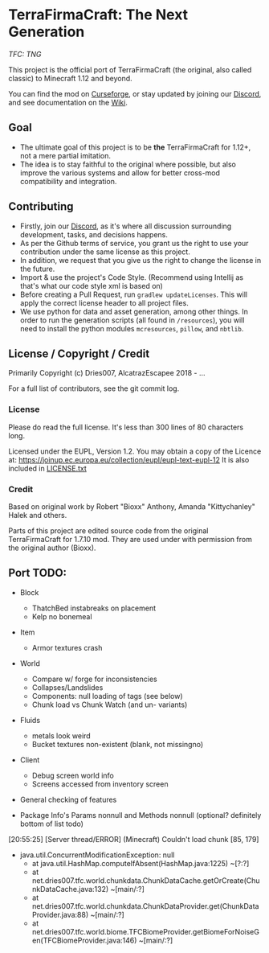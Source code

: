 # TerraFirmaCraft: The Next Generation
*TFC: TNG*

This project is the official port of TerraFirmaCraft (the original, also called classic) to Minecraft 1.12 and beyond.

You can find the mod on [Curseforge](https://www.curseforge.com/minecraft/mc-mods/tfcraft), or stay updated by joining our [Discord](https://invite.gg/terrafirmacraft), and see documentation on the [Wiki](https://tng.terrafirmacraft.com/Main_Page).

## Goal

- The ultimate goal of this project is to be **the** TerraFirmaCraft for 1.12+, not a mere partial imitation.
- The idea is to stay faithful to the original where possible, but also improve the various systems and allow for better cross-mod compatibility and integration.

## Contributing

 - Firstly, join our [Discord](https://invite.gg/terrafirmacraft), as it's where all discussion surrounding development, tasks, and decisions happens.
 - As per the Github terms of service, you grant us the right to use your contribution under the same license as this project.
 - In addition, we request that you give us the right to change the license in the future.
 - Import & use the project's Code Style. (Recommend using Intellij as that's what our code style xml is based on)
- Before creating a Pull Request, run `gradlew updateLicenses`. This will apply the correct license header to all project files.
- We use python for data and asset generation, among other things. In order to run the generation scripts (all found in `/resources`), you will need to install the python modules `mcresources`, `pillow`, and `nbtlib`.

## License / Copyright / Credit

Primarily Copyright (c) Dries007, AlcatrazEscapee 2018 - ...

For a full list of contributors, see the git commit log.

### License

Please do read the full license. It's less than 300 lines of 80 characters long.

Licensed under the EUPL, Version 1.2.
You may obtain a copy of the Licence at: https://joinup.ec.europa.eu/collection/eupl/eupl-text-eupl-12
It is also included in [LICENSE.txt](LICENSE.txt)

### Credit

Based on original work by Robert "Bioxx" Anthony, Amanda "Kittychanley" Halek and others.

Parts of this project are edited source code from the original TerraFirmaCraft for 1.7.10 mod. They are used under with permission from the original author (Bioxx).


## Port TODO:
- Block
    - ThatchBed instabreaks on placement
    - Kelp no bonemeal
    
- Item
    - Armor textures crash

- World
    - Compare w/ forge for inconsistencies
    - Collapses/Landslides
    - Components: null loading of tags (see below)
    - Chunk load vs Chunk Watch (and un- variants)
    
- Fluids
    - metals look weird
    - Bucket textures non-existent (blank, not missingno)
    
- Client
    - Debug screen world info
    - Screens accessed from inventory screen
    
- General checking of features

- Package Info's Params nonnull and Methods nonnull (optional? definitely bottom of list todo)


[20:55:25] [Server thread/ERROR] (Minecraft) Couldn't load chunk [85, 179]
- java.util.ConcurrentModificationException: null
    - at java.util.HashMap.computeIfAbsent(HashMap.java:1225) ~[?:?]    
    - at net.dries007.tfc.world.chunkdata.ChunkDataCache.getOrCreate(ChunkDataCache.java:132) ~[main/:?]
    - at net.dries007.tfc.world.chunkdata.ChunkDataProvider.get(ChunkDataProvider.java:88) ~[main/:?]
    - at net.dries007.tfc.world.biome.TFCBiomeProvider.getBiomeForNoiseGen(TFCBiomeProvider.java:146) ~[main/:?]

    